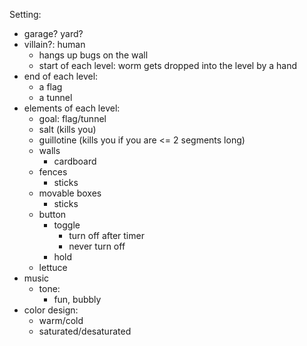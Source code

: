 Setting:
- garage? yard? 
- villain?: human
    - hangs up bugs on the wall
    - start of each level: worm gets dropped into the level by a hand
- end of each level:
    - a flag
    - a tunnel
- elements of each level:
    - goal: flag/tunnel
    - salt (kills you)
    - guillotine (kills you if you are <= 2 segments long)
    - walls
        - cardboard
    - fences
        - sticks
    - movable boxes
        - sticks
    - button
        - toggle
            - turn off after timer
            - never turn off
        - hold
    - lettuce
- music
    - tone: 
        - fun, bubbly 
- color design:
    - warm/cold
    - saturated/desaturated

